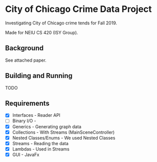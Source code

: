 # City of Chicago Crime Data Project
Investigating City of Chicago crime tends for Fall 2019.

Made for NEIU CS 420 (ISY Group).

## Background
See attached paper.

## Building and Running
TODO

## Requirements
- [x] Interfaces - Reader API
- [ ] Binary I/O - 
- [x] Generics - Generating graph data
- [x] Collections - With Streams (MainSceneController)
- [x] Nested Classes/Enums - We used Nested Classes
- [x] Streams - Reading the data
- [x] Lambdas - Used in Streams 
- [x] GUI - JavaFx
